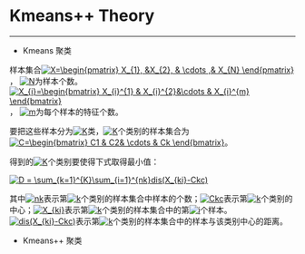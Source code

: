 # Kmeans++ Theory
-------------


+ Kmeans 聚类

样本集合<a href="http://www.codecogs.com/eqnedit.php?latex=X=\begin{pmatrix}&space;X_{1},&space;&X_{2},&space;&&space;\cdots&space;,&&space;X_{N}&space;\end{pmatrix}" target="_blank"><img src="http://latex.codecogs.com/gif.latex?X=\begin{pmatrix}&space;X_{1},&space;&X_{2},&space;&&space;\cdots&space;,&&space;X_{N}&space;\end{pmatrix}" title="X=\begin{pmatrix} X_{1}, &X_{2}, & \cdots ,& X_{N} \end{pmatrix}" /></a>， <a href="http://www.codecogs.com/eqnedit.php?latex=N" target="_blank"><img src="http://latex.codecogs.com/gif.latex?N" title="N" /></a>为样本个数。<a href="http://www.codecogs.com/eqnedit.php?latex=X_{i}=\begin{bmatrix}&space;X_{i}^{1}&space;&&space;X_{i}^{2}&\cdots&space;&&space;X_{i}^{m}&space;\end{bmatrix}" target="_blank"><img src="http://latex.codecogs.com/gif.latex?X_{i}=\begin{bmatrix}&space;X_{i}^{1}&space;&&space;X_{i}^{2}&\cdots&space;&&space;X_{i}^{m}&space;\end{bmatrix}" title="X_{i}=\begin{bmatrix} X_{i}^{1} & X_{i}^{2}&\cdots & X_{i}^{m} \end{bmatrix}" /></a>， <a href="http://www.codecogs.com/eqnedit.php?latex=m" target="_blank"><img src="http://latex.codecogs.com/gif.latex?m" title="m" /></a>为每个样本的特征个数。

要把这些样本分为<a href="http://www.codecogs.com/eqnedit.php?latex=K" target="_blank"><img src="http://latex.codecogs.com/gif.latex?K" title="K" /></a>类，<a href="http://www.codecogs.com/eqnedit.php?latex=K" target="_blank"><img src="http://latex.codecogs.com/gif.latex?K" title="K" /></a>个类别的样本集合为<a href="http://www.codecogs.com/eqnedit.php?latex=C=\begin{bmatrix}&space;C1&space;&&space;C2&&space;\cdots&space;&&space;Ck&space;\end{bmatrix}" target="_blank"><img src="http://latex.codecogs.com/gif.latex?C=\begin{bmatrix}&space;C1&space;&&space;C2&&space;\cdots&space;&&space;Ck&space;\end{bmatrix}" title="C=\begin{bmatrix} C1 & C2& \cdots & Ck \end{bmatrix}" /></a>。


得到的<a href="http://www.codecogs.com/eqnedit.php?latex=K" target="_blank"><img src="http://latex.codecogs.com/gif.latex?K" title="K" /></a>个类别要使得下式取得最小值：

<a href="http://www.codecogs.com/eqnedit.php?latex=D&space;=&space;\sum_{k=1}^{K}\sum_{i=1}^{nk}dis(X_{ki}-Ckc)" target="_blank"><img src="http://latex.codecogs.com/gif.latex?D&space;=&space;\sum_{k=1}^{K}\sum_{i=1}^{nk}dis(X_{ki}-Ckc)" title="D = \sum_{k=1}^{K}\sum_{i=1}^{nk}dis(X_{ki}-Ckc)" /></a>

其中<a href="http://www.codecogs.com/eqnedit.php?latex=nk" target="_blank"><img src="http://latex.codecogs.com/gif.latex?nk" title="nk" /></a>表示第<a href="http://www.codecogs.com/eqnedit.php?latex=k" target="_blank"><img src="http://latex.codecogs.com/gif.latex?k" title="k" /></a>个类别的样本集合中样本的个数；<a href="http://www.codecogs.com/eqnedit.php?latex=Ckc" target="_blank"><img src="http://latex.codecogs.com/gif.latex?Ckc" title="Ckc" /></a>表示第<a href="http://www.codecogs.com/eqnedit.php?latex=k" target="_blank"><img src="http://latex.codecogs.com/gif.latex?k" title="k" /></a>个类别的中心；<a href="http://www.codecogs.com/eqnedit.php?latex=X_{ki}" target="_blank"><img src="http://latex.codecogs.com/gif.latex?X_{ki}" title="X_{ki}" /></a>表示第<a href="http://www.codecogs.com/eqnedit.php?latex=k" target="_blank"><img src="http://latex.codecogs.com/gif.latex?k" title="k" /></a>个类别的样本集合中的第<a href="http://www.codecogs.com/eqnedit.php?latex=i" target="_blank"><img src="http://latex.codecogs.com/gif.latex?i" title="i" /></a>个样本。<a href="http://www.codecogs.com/eqnedit.php?latex=dis(X_{ki}-Ckc)" target="_blank"><img src="http://latex.codecogs.com/gif.latex?dis(X_{ki}-Ckc)" title="dis(X_{ki}-Ckc)" /></a>表示第<a href="http://www.codecogs.com/eqnedit.php?latex=k" target="_blank"><img src="http://latex.codecogs.com/gif.latex?k" title="k" /></a>个类别的样本集合中的样本与该类别中心的距离。



+ Kmeans++ 聚类
